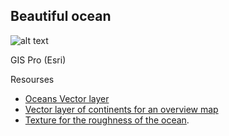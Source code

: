 ## Beautiful ocean

![alt text](https://github.com/SergeyShchus/GIS_PRO/blob/main/Beautiful%20ocean/poster/poster.jpg?raw=true)

GIS Pro (Esri)

Resourses


 - [Oceans Vector layer](https://www.naturalearthdata.com/http/www.naturalearthdata.com/download/50m/physical/ne_50m_ocean.zip)
 - [Vector layer of continents for an overview map](https://www.naturalearthdata.com/http/www.naturalearthdata.com/download/50m/physical/ne_50m_land.zip)
 - [Texture for the roughness of the ocean](https://adventuresinmapping.files.wordpress.com/2021/11/posterprint.jpg).
